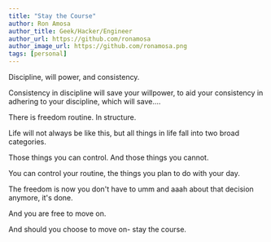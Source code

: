 ```yaml
---
title: "Stay the Course"
author: Ron Amosa
author_title: Geek/Hacker/Engineer
author_url: https://github.com/ronamosa
author_image_url: https://github.com/ronamosa.png
tags: [personal]
---
```


Discipline, will power, and consistency.

Consistency in discipline will save your willpower, to aid your consistency in adhering to your discipline, which will save....

There is freedom routine. In structure.

Life will not always be like this, but all things in life fall into two broad categories.

Those things you can control. And those things you cannot.

You can control your routine, the things you plan to do with your day.

The freedom is now you don't have to umm and aaah about that decision anymore, it's done.

And you are free to move on.

And should you choose to move on- stay the course.
